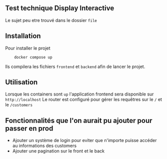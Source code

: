 ## Test technique Display Interactive

Le sujet peu etre trouvé dans le dossier `file`

## Installation

Pour installer le projet

```shell
    docker compose up
```

Ils compilera les fichiers `frontend` et `backend` afin de lancer le projet.

## Utilisation

Lorsque les containers sont `up` l'application frontend sera disponible sur `http://localhost`
Le router est configuré pour gérer les requêtres sur le `/` et le `/customers`

## Fonctionnalités que l'on aurait pu ajouter pour passer en prod

- Ajouter un système de login pour eviter que n'importe puisse accéder au informations des customers
- Ajouter une pagination sur le front et le back
